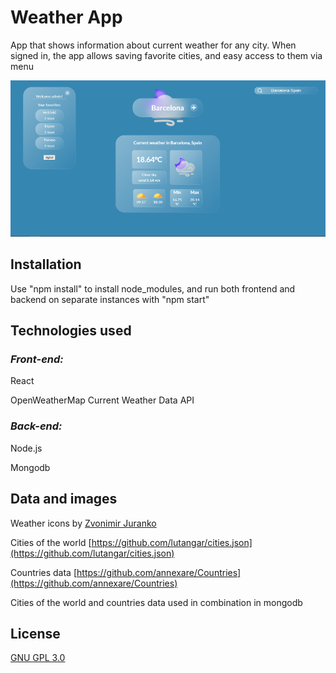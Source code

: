
# Weather App

App that shows information about current weather for any city. When signed in, the app allows saving favorite cities, and easy access to them via menu


![alt text](https://github.com/felixv99/weatherapp/blob/master/preview.png "Weather app preview")
## Installation

Use "npm install" to install node_modules, and run both frontend and backend on separate instances with "npm start"



## Technologies used
 

### *Front-end:*
React

OpenWeatherMap Current Weather Data API

### *Back-end:*
Node.js

Mongodb

## Data and images

Weather icons by [Zvonimir Juranko](https://www.figma.com/@zvosh)

Cities of the world [https://github.com/lutangar/cities.json](https://github.com/lutangar/cities.json)

Countries data [https://github.com/annexare/Countries](https://github.com/annexare/Countries)

Cities of the world and countries data used in combination in mongodb

## License

[GNU GPL 3.0](https://www.gnu.org/licenses/gpl-3.0.html)
